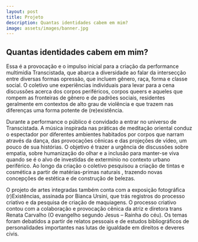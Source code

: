 ```yaml
---
layout: post
title: Projeto
description: Quantas identidades cabem em mim?
image: assets/images/banner.jpg
---
```


## Quantas identidades cabem em mim?

Essa é a provocação e o impulso inicial para a criação da performance multimídia Transcistada, que abarca a diversidade ao falar da intersecção entre diversas formas opressão, que incluem gênero, raça, forma e classe social. O coletivo une experiências individuais para levar para a cena discussões acerca dos corpos periféricos, corpos queers e aqueles que rompem as fronteiras de gênero e de padrões sociais, residentes geralmente em contextos de alto grau de violência e que trazem nas diferenças uma forma potente de (re)existência.

Durante a performance o público é convidado a entrar no universo de Transcistada. A música inspirada nas práticas de meditação oriental conduz o espectador por diferentes ambientes habitados por corpos que narram através da dança, das provocações cênicas e das projeções de vídeo, um pouco de sua histórias. O objetivo é trazer a urgência de discussões sobre empatia, sobre humanização do olhar e a inclusão para manter-se viva quando se é o alvo de investidas de extermínio no contexto urbano periférico. Ao longo da criação o coletivo pesquisou a criação de tintas e cosmética a partir de matérias-primas naturais , trazendo novas concepções de estética e de construção de belezas.

O projeto de artes integradas também conta com a exposição fotográfica (r)Existências, assinada por Bianca Ursini, que trás registros do processo criativo e da pesquisa de criação de maquiagens. O processo criativo contou com a colaboração e provocação cênica da atriz e diretora trans Renata Carvalho (O evangelho segundo Jesus – Rainha do céu). Os temas foram debatidos a partir de relatos pessoais e de estudos bibliográficos de personalidades importantes nas lutas de igualdade em direitos e deveres civis.
